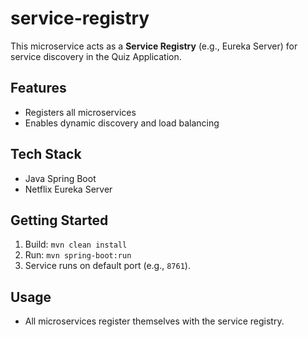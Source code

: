 # service-registry

This microservice acts as a **Service Registry** (e.g., Eureka Server) for service discovery in the Quiz Application.

## Features

- Registers all microservices
- Enables dynamic discovery and load balancing

## Tech Stack

- Java Spring Boot
- Netflix Eureka Server

## Getting Started

1. Build: `mvn clean install`
2. Run: `mvn spring-boot:run`
3. Service runs on default port (e.g., `8761`).

## Usage

- All microservices register themselves with the service registry.